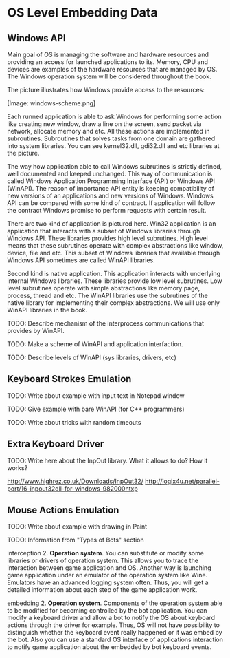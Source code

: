 # OS Level Embedding Data

## Windows API

Main goal of OS is managing the software and hardware resources and providing an access for launched applications to its. Memory, CPU and devices are examples of the hardware resources that are managed by OS. The Windows operation system will be considered throughout the book.

The picture illustrates how Windows provide access to the resources:

[Image: windows-scheme.png]

Each runned application is able to ask Windows for performing some action like creating new window, draw a line on the screen, send packet via network, allocate memory and etc. All these actions are implemented in subroutines. Subroutines that solves tasks from one domain are gathered into system libraries. You can see kernel32.dll, gdi32.dll and etc libraries at the picture. 

The way how application able to call Windows subrutines is strictly defined, well documented and keeped unchanged. This way of communication is called Windows Application Programming Interface (API) or Windows API (WinAPI). The reason of importance API entity is keeping compatibility of new versions of an applications and new versions of Windows. Windows API can be compared with some kind of contract. If application will follow the contract Windows promise to perform requests with certain result.

There are two kind of application is pictured here. Win32 application is an application that interacts with a subset of Windows libraries through Windows API. These libraries provides high level subrutines. High level means that these subrutines operate with complex abstractions like window, device, file and etc. This subset of Windows libraries that available through Windows API sometimes are called WinAPI libraries.

Second kind is native application. This application interacts with underlying internal Windows libraries. These libraries provide low level subrutines. Low level subrutines operate with simple abstractions like memory page, process,  thread and etc. The WinAPI libraries use the subrutines of the native library for implementing their complex abstractions. We will use only WinAPI libraries in the book.


TODO: Describe mechanism of the interprocess communications that provides by WinAPI.

TODO: Make a scheme of WinAPI and application interfaction.

TODO: Describe levels of WinAPI (sys libraries, drivers, etc)

## Keyboard Strokes Emulation

TODO: Write about example with input text in Notepad window

TODO: Give example with bare WinAPI (for C++ programmers)

TODO: Write about tricks with random timeouts

## Extra Keyboard Driver

TODO: Write here about the InpOut library. What it allows to do? How it works?

http://www.highrez.co.uk/Downloads/InpOut32/
http://logix4u.net/parallel-port/16-inpout32dll-for-windows-982000ntxp

## Mouse Actions Emulation

TODO: Write about example with drawing in Paint

TODO: Information from "Types of Bots" section

interception
2. **Operation system**. You can substitute or modify some libraries or drivers of operation system. This allows you to trace the interaction between game application and OS. Another way is launching game application under an emulator of the operation system like Wine. Emulators have an advanced logging system often. Thus, you will get a detailed information about each step of the game application work.

embedding
2. **Operation system**. Components of the operation system able to be modified for becoming controlled by the bot application. You can modify a keyboard driver and allow a bot to notify the OS about keyboard actions through the driver for example. Thus, OS will not have possibility to distinguish whether the keyboard event really happened or it was embed by the bot. Also you can use a standard OS interface of applications interaction to notify game application about the embedded by bot keyboard events.
